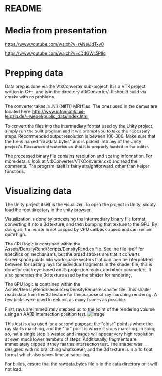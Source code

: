 # README #

# Media from presentation #
https://www.youtube.com/watch?v=rANeiJdTxy0

https://www.youtube.com/watch?v=cQdGWc5PIlc

# Prepping data #
Data prep is done via the VtkConverter sub-project. It is a VTK project written in C++, and is in the directory VtkConverter/. It should build via cmake with no problems.

The converter takes in .NII (NIfTI) MRI files. The ones used in the demos are located here: http://www.informatik.uni-leipzig.de/~wiebel/public_data/index.html

To convert the files into the intermediary format used by the Unity project, simply run the built program and it will prompt you to take the necessary steps. Recommended output resolution is beween 100-300. Make sure that the file is named "rawdata.bytes" and is placed into any of the Unity project's Resources directories so that it is properly loaded in the editor.

The processed binary file contains resolution and scaling information. For more details, look at VtkConverter/VTKConverter.cxx and read the comments. The program itself is fairly straightforward, other than helper functions. 

# Visualizing data #
The Unity project itself is the visualizer. To open the project in Unity, simply load the root directory in the unity browser. 

Visualization is done by processing the intermediary binary file format, converting it into a 3d texture, and then bumping that texture to the GPU. By doing so, framerate is not capped by CPU callback speed and can remain quite high. 

The CPU logic is contained within the Assets/DensityRend/Scripts/DensityRend.cs file. See the file itself for specifics on mechanisms, but the broad strokes are that it converts screenspace points into worldspace vectors that can then be interpolated between for casting rays for individual fragments in the shader file; this is done for each eye based on its projection matrix and other parameters. It also generates the 3d texture used by the shader for rendering. 

The GPU logic is contained within the Assets/DensityRend/Resources/DensityRenderer.shader file. This shader reads data from the 3d texture for the purpose of ray marching rendering. A few tricks were used to eek out as many frames as possible.

First, rays are immediately stepped up to the point of the rendering volume using an AABB intersection position test.
![image](https://user-images.githubusercontent.com/17638042/158109504-50e326fd-6d76-4018-b9fe-54c305529720.png)

This test is also used for a second purpose; the "close" point is where the ray starts marching, and the "far" point is where it stops marching. In doing so, not a single step is wasted and images will appear very high resolution at even much lower numbers of steps. 
Additionally, fragments are immediately clipped if they fail this intersection test. The shader was designed with no branching whatsoever, and the 3d texture is in a 1d float format which also saves time on sampling.

For builds, ensure that the rawdata.bytes file is in the data directory or it will not load.
